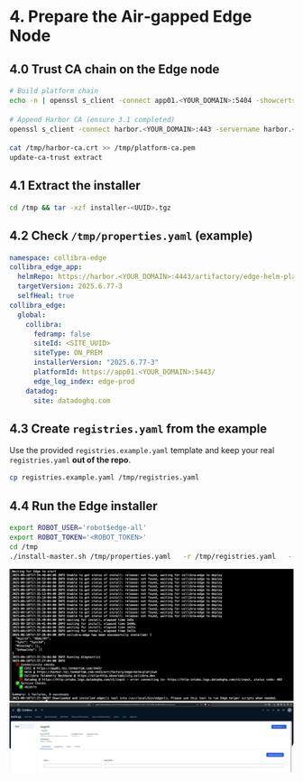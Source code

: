 # 4. Prepare the Air‑gapped Edge Node

## 4.0 Trust CA chain on the Edge node
```bash
# Build platform chain
echo -n | openssl s_client -connect app01.<YOUR_DOMAIN>:5404 -showcerts  | sed -ne '/-BEGIN CERTIFICATE-/,/-END CERTIFICATE-/p' > /tmp/platform-ca.pem

# Append Harbor CA (ensure 3.1 completed)
openssl s_client -connect harbor.<YOUR_DOMAIN>:443 -servername harbor.<YOUR_DOMAIN> </dev/null 2>/dev/null | sed -ne '/-BEGIN CERTIFICATE-/,/-END CERTIFICATE-/p' > /tmp/harbor-ca.crt

cat /tmp/harbor-ca.crt >> /tmp/platform-ca.pem
update-ca-trust extract
```

## 4.1 Extract the installer
```bash
cd /tmp && tar -xzf installer-<UUID>.tgz
```

## 4.2 Check `/tmp/properties.yaml` (example)
```yaml
namespace: collibra-edge
collibra_edge_app:
  helmRepo: https://harbor.<YOUR_DOMAIN>:4443/artifactory/edge-helm-platinum
  targetVersion: 2025.6.77-3
  selfHeal: true
collibra_edge:
  global:
    collibra:
      fedramp: false
      siteId: <SITE_UUID>
      siteType: ON_PREM
      installerVersion: "2025.6.77-3"
      platformId: https://app01.<YOUR_DOMAIN>:5443/
      edge_log_index: edge-prod
    datadog:
      site: datadoghq.com
```

## 4.3 Create `registries.yaml` from the example
Use the provided `registries.example.yaml` template and keep your real `registries.yaml` **out of the repo**.
```bash
cp registries.example.yaml /tmp/registries.yaml
```

## 4.4 Run the Edge installer
```bash
export ROBOT_USER='robot$edge-all'
export ROBOT_TOKEN='<ROBOT_TOKEN>'
cd /tmp
./install-master.sh /tmp/properties.yaml   -r /tmp/registries.yaml   --registry-url harbor.<YOUR_DOMAIN>   --registry-user "${ROBOT_USER}"   --registry-pass "${ROBOT_TOKEN}"   --ca /tmp/platform-ca.pem   --ignore-monitoring-requirements
```
![Harbor projects](./images/edge-install.png)
![Harbor projects](./images/edge-healthy.png)
